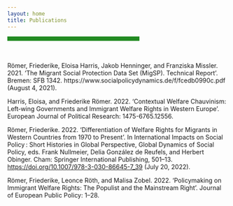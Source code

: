 ```yaml
---
layout: home
title: Publications
---
```

<hr width="60%" style="height: 10px; background-color: #228b22; border-radius: 0;" align="center">
<br><br>
Römer, Friederike, Eloisa Harris, Jakob Henninger, and Franziska Missler. 2021. ‘The Migrant Social Protection Data Set (MigSP). Technical Report’. Bremen: SFB 1342. https://www.socialpolicydynamics.de/f/fcedb0990c.pdf (August 4, 2021).

Harris, Eloisa, and Friederike Römer. 2022. ‘Contextual Welfare Chauvinism: Left‐wing Governments and Immigrant Welfare Rights in Western Europe’. European Journal of Political Research: 1475-6765.12556. 

Römer, Friederike. 2022. ‘Differentiation of Welfare Rights for Migrants in Western Countries from 1970 to Present’. In International Impacts on Social Policy : Short Histories in Global Perspective, Global Dynamics of Social Policy, eds. Frank Nullmeier, Delia González de Reufels, and Herbert Obinger. Cham: Springer International Publishing, 501–13. https://doi.org/10.1007/978-3-030-86645-7_39 (July 20, 2022).

Römer, Friederike, Leonce Röth, and Malisa Zobel. 2022. ‘Policymaking on Immigrant Welfare Rights: The Populist and the Mainstream Right’. Journal of European Public Policy: 1–28.
